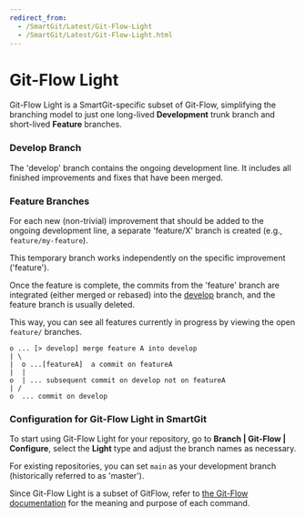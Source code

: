 ```yaml
---
redirect_from:
  - /SmartGit/Latest/Git-Flow-Light
  - /SmartGit/Latest/Git-Flow-Light.html
---
```


# Git-Flow Light

Git-Flow Light is a SmartGit-specific subset of Git-Flow, simplifying the branching model to just one long-lived **Development** trunk branch and short-lived **Feature** branches.

### Develop Branch

The 'develop' branch contains the ongoing development line. 
It includes all finished improvements and fixes that have been merged.

### Feature Branches

For each new (non-trivial) improvement that should be added to the ongoing development line, a separate 'feature/X' branch is created (e.g., `feature/my-feature`). 

This temporary branch works independently on the specific improvement ('feature').

Once the feature is complete, the commits from the 'feature' branch are integrated (either merged or rebased) into the [develop](#develop-branch) branch, and the feature branch is usually deleted. 

This way, you can see all features currently in progress by viewing the open `feature/` branches.


``` text
o ... [> develop] merge feature A into develop
| \
|  o ...[featureA]  a commit on featureA
|  |
o  | ... subsequent commit on develop not on featureA
| /
o  ... commit on develop
```

### Configuration for Git-Flow Light in SmartGit

To start using Git-Flow Light for your repository, go to **Branch \| Git-Flow \| Configure**, select the **Light** type and adjust the branch names as necessary.

For existing repositories, you can set `main` as your development branch (historically referred to as 'master').

Since Git-Flow Light is a subset of GitFlow, refer to [the Git-Flow documentation](Git-Flow.md#git-flow-commands) for the meaning and purpose of each command.
